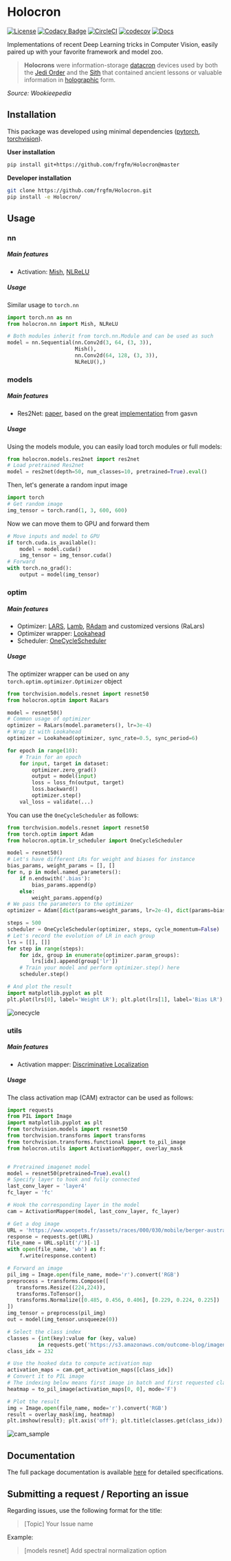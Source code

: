 # Holocron

[![License](https://img.shields.io/badge/License-MIT-brightgreen.svg)](LICENSE) [![Codacy Badge](https://api.codacy.com/project/badge/Grade/5713eafaf8074e27a4013dbfcfad9d69)](https://www.codacy.com/manual/fg/Holocron?utm_source=github.com&amp;utm_medium=referral&amp;utm_content=frgfm/Holocron&amp;utm_campaign=Badge_Grade) [![CircleCI](https://circleci.com/gh/frgfm/Holocron.svg?style=shield)](https://circleci.com/gh/frgfm/Holocron) [![codecov](https://codecov.io/gh/frgfm/Holocron/branch/master/graph/badge.svg)](https://codecov.io/gh/frgfm/Holocron) [![Docs](https://img.shields.io/badge/docs-available-blue.svg)](https://frgfm.github.io/Holocron)

Implementations of recent Deep Learning tricks in Computer Vision, easily paired up with your favorite framework and model zoo.

> **Holocrons** were information-storage [datacron](https://starwars.fandom.com/wiki/Datacron) devices used by both the [Jedi Order](https://starwars.fandom.com/wiki/Jedi_Order) and the [Sith](https://starwars.fandom.com/wiki/Sith) that contained ancient lessons or valuable information in [holographic](https://starwars.fandom.com/wiki/Hologram) form.

*Source: Wookieepedia*



## Installation

This package was developed using minimal dependencies ([pytorch](https://github.com/pytorch/pytorch), [torchvision](https://github.com/pytorch/vision)). 

**User installation**

```bash
pip install git+https://github.com/frgfm/Holocron@master
```

**Developer installation**

```bash
git clone https://github.com/frgfm/Holocron.git
pip install -e Holocron/
```



## Usage

### nn

##### Main features

- Activation: [Mish](https://arxiv.org/abs/1908.08681), [NLReLU](https://arxiv.org/abs/1908.03682)

##### Usage

Similar usage to  `torch.nn`

```python
import torch.nn as nn
from holocron.nn import Mish, NLReLU

# Both modules inherit from torch.nn.Module and can be used as such
model = nn.Sequential(nn.Conv2d(3, 64, (3, 3)),
                      Mish(),
                      nn.Conv2d(64, 128, (3, 3)),
                      NLReLU(),)
```



### models

##### Main features

- Res2Net: [paper](https://arxiv.org/abs/1904.01169), based on the great [implementation](https://github.com/gasvn/Res2Net) from gasvn

##### Usage

Using the models module, you can easily load torch modules or full models:

```python
from holocron.models.res2net import res2net
# Load pretrained Res2net
model = res2net(depth=50, num_classes=10, pretrained=True).eval()
```

Then, let's generate a random input image

```python
import torch
# Get random image
img_tensor = torch.rand(1, 3, 600, 600) 
```

Now we can move them to GPU and forward them

```python
# Move inputs and model to GPU
if torch.cuda.is_available():
    model = model.cuda()
    img_tensor = img_tensor.cuda()
# Forward
with torch.no_grad():
    output = model(img_tensor)
```



### optim

##### Main features

- Optimizer: [LARS](https://arxiv.org/abs/1708.03888), [Lamb](https://arxiv.org/abs/1904.00962), [RAdam](https://arxiv.org/abs/1908.03265) and customized versions (RaLars)
- Optimizer wrapper: [Lookahead](https://arxiv.org/abs/1907.08610)
- Scheduler: [OneCycleScheduler](https://arxiv.org/abs/1803.09820)

##### Usage

The optimizer wrapper can be used on any `torch.optim.optimizer.Optimizer` object 

```python
from torchvision.models.resnet import resnet50
from holocron.optim import RaLars

model = resnet50()
# Common usage of optimizer
optimizer = RaLars(model.parameters(), lr=3e-4)
# Wrap it with Lookahead
optimizer = Lookahead(optimizer, sync_rate=0.5, sync_period=6)

for epoch in range(10):
    # Train for an epoch
    for input, target in dataset:
        optimizer.zero_grad()
        output = model(input)
        loss = loss_fn(output, target)
        loss.backward()
        optimizer.step()
    val_loss = validate(...)
```



You can use the `OneCycleScheduler` as follows:

```python
from torchvision.models.resnet import resnet50
from torch.optim import Adam
from holocron.optim.lr_scheduler import OneCycleScheduler

model = resnet50()
# Let's have different LRs for weight and biases for instance
bias_params, weight_params = [], []
for n, p in model.named_parameters():
	if n.endswith('.bias'):
		bias_params.append(p)
    else:
    	weight_params.append(p)
# We pass the parameters to the optimizer
optimizer = Adam([dict(params=weight_params, lr=2e-4), dict(params=bias_params, lr=1e-4)])

steps = 500
scheduler = OneCycleScheduler(optimizer, steps, cycle_momentum=False)
# Let's record the evolution of LR in each group
lrs = [[], []]
for step in range(steps):
	for idx, group in enumerate(optimizer.param_groups):
		lrs[idx].append(group['lr'])
	# Train your model and perform optimizer.step() here
	scheduler.step()

# And plot the result
import matplotlib.pyplot as plt
plt.plot(lrs[0], label='Weight LR'); plt.plot(lrs[1], label='Bias LR'); plt.legend(); plt.show()
```

![onecycle](static/images/onecycle.png)



### utils

##### Main features

- Activation mapper: [Discriminative Localization](https://arxiv.org/abs/1512.04150) 

##### Usage

The class activation map (CAM) extractor can be used as follows: 

```python
import requests
from PIL import Image
import matplotlib.pyplot as plt
from torchvision.models import resnet50
from torchvision.transforms import transforms
from torchvision.transforms.functional import to_pil_image
from holocron.utils import ActivationMapper, overlay_mask


# Pretrained imagenet model
model = resnet50(pretrained=True).eval()
# Specify layer to hook and fully connected
last_conv_layer = 'layer4'
fc_layer = 'fc'

# Hook the corresponding layer in the model
cam = ActivationMapper(model, last_conv_layer, fc_layer)

# Get a dog image
URL = 'https://www.woopets.fr/assets/races/000/030/mobile/berger-australien.jpg'
response = requests.get(URL)
file_name = URL.split('/')[-1]
with open(file_name, 'wb') as f:
    f.write(response.content)

# Forward an image
pil_img = Image.open(file_name, mode='r').convert('RGB')
preprocess = transforms.Compose([
   transforms.Resize((224,224)),
   transforms.ToTensor(),
   transforms.Normalize([0.485, 0.456, 0.406], [0.229, 0.224, 0.225])
])
img_tensor = preprocess(pil_img)
out = model(img_tensor.unsqueeze(0))

# Select the class index
classes = {int(key):value for (key, value)
          in requests.get('https://s3.amazonaws.com/outcome-blog/imagenet/labels.json').json().items()}
class_idx = 232

# Use the hooked data to compute activation map
activation_maps = cam.get_activation_maps([class_idx])
# Convert it to PIL image
# The indexing below means first image in batch and first requested class
heatmap = to_pil_image(activation_maps[0, 0], mode='F')

# Plot the result
img = Image.open(file_name, mode='r').convert('RGB')
result = overlay_mask(img, heatmap)
plt.imshow(result); plt.axis('off'); plt.title(classes.get(class_idx)); plt.tight_layout; plt.show()
```

![cam_sample](static/images/cam_sample.png)



## Documentation

The full package documentation is available [here](<https://frgfm.github.io/Holocron/>) for detailed specifications.



## Submitting a request / Reporting an issue

Regarding issues, use the following format for the title:

> [Topic] Your Issue name

Example:

> [models resnet] Add spectral normalization option